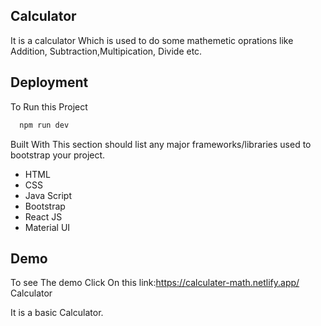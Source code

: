 
## Calculator
It is a calculator Which is used to do some mathemetic oprations like Addition, Subtraction,Multipication, Divide etc.
## Deployment

To Run this Project 

```bash
  npm run dev
```


Built With
This section should list any major frameworks/libraries used to bootstrap your project.

- HTML
- CSS
- Java Script
- Bootstrap
- React JS
- Material UI


## Demo

To see The demo Click On this link:https://calculater-math.netlify.app/
Calculator

It is a basic Calculator.
